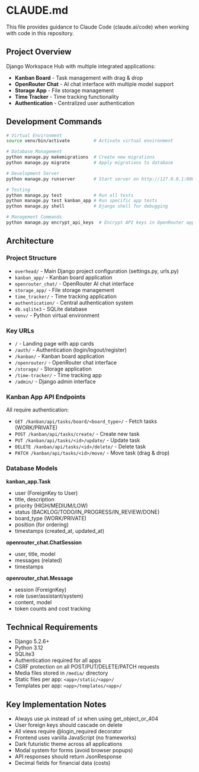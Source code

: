 # CLAUDE.md

This file provides guidance to Claude Code (claude.ai/code) when working with code in this repository.

## Project Overview

Django Workspace Hub with multiple integrated applications:
- **Kanban Board** - Task management with drag & drop
- **OpenRouter Chat** - AI chat interface with multiple model support
- **Storage App** - File storage management
- **Time Tracker** - Time tracking functionality
- **Authentication** - Centralized user authentication

## Development Commands

```bash
# Virtual Environment
source venv/bin/activate         # Activate virtual environment

# Database Management
python manage.py makemigrations  # Create new migrations
python manage.py migrate         # Apply migrations to database

# Development Server
python manage.py runserver       # Start server on http://127.0.0.1:8000

# Testing
python manage.py test            # Run all tests
python manage.py test kanban_app # Run specific app tests
python manage.py shell           # Django shell for debugging

# Management Commands
python manage.py encrypt_api_keys  # Encrypt API keys in OpenRouter app
```

## Architecture

### Project Structure
- `overhead/` - Main Django project configuration (settings.py, urls.py)
- `kanban_app/` - Kanban board application  
- `openrouter_chat/` - OpenRouter AI chat interface
- `storage_app/` - File storage management
- `time_tracker/` - Time tracking application
- `authentication/` - Central authentication system
- `db.sqlite3` - SQLite database
- `venv/` - Python virtual environment

### Key URLs
- `/` - Landing page with app cards
- `/auth/` - Authentication (login/logout/register)
- `/kanban/` - Kanban board application
- `/openrouter/` - OpenRouter chat interface
- `/storage/` - Storage application
- `/time-tracker/` - Time tracking app
- `/admin/` - Django admin interface

### Kanban App API Endpoints
All require authentication:
- `GET /kanban/api/tasks/board/<board_type>/` - Fetch tasks (WORK/PRIVATE)
- `POST /kanban/api/tasks/create/` - Create new task
- `PUT /kanban/api/tasks/<id>/update/` - Update task
- `DELETE /kanban/api/tasks/<id>/delete/` - Delete task  
- `PATCH /kanban/api/tasks/<id>/move/` - Move task (drag & drop)

### Database Models

**kanban_app.Task**
- user (ForeignKey to User)
- title, description
- priority (HIGH/MEDIUM/LOW)
- status (BACKLOG/TODO/IN_PROGRESS/IN_REVIEW/DONE)
- board_type (WORK/PRIVATE)
- position (for ordering)
- timestamps (created_at, updated_at)

**openrouter_chat.ChatSession**
- user, title, model
- messages (related)
- timestamps

**openrouter_chat.Message**
- session (ForeignKey)
- role (user/assistant/system)
- content, model
- token counts and cost tracking

## Technical Requirements

- Django 5.2.6+
- Python 3.12
- SQLite3
- Authentication required for all apps
- CSRF protection on all POST/PUT/DELETE/PATCH requests
- Media files stored in `/media/` directory
- Static files per app: `<app>/static/<app>/`
- Templates per app: `<app>/templates/<app>/`

## Key Implementation Notes

- Always use `pk` instead of `id` when using get_object_or_404
- User foreign keys should cascade on delete
- All views require @login_required decorator
- Frontend uses vanilla JavaScript (no frameworks)
- Dark futuristic theme across all applications
- Modal system for forms (avoid browser popups)
- API responses should return JsonResponse
- Decimal fields for financial data (costs)